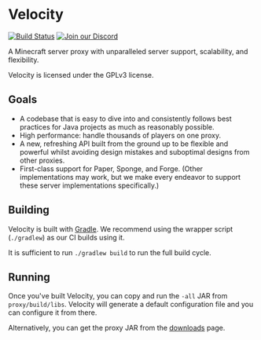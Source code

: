 # Velocity

[![Build Status](https://img.shields.io/jenkins/s/https/ci.velocitypowered.com/job/velocity.svg)](https://ci.velocitypowered.com/job/velocity-3.0.0/)
[![Join our Discord](https://img.shields.io/discord/289587909051416579.svg?logo=discord&label=)](https://discord.gg/papermc)
 
A Minecraft server proxy with unparalleled server support, scalability,
and flexibility.

Velocity is licensed under the GPLv3 license.

## Goals

* A codebase that is easy to dive into and consistently follows best practices
  for Java projects as much as reasonably possible.
* High performance: handle thousands of players on one proxy.
* A new, refreshing API built from the ground up to be flexible and powerful
  whilst avoiding design mistakes and suboptimal designs from other proxies.
* First-class support for Paper, Sponge, and Forge. (Other implementations
  may work, but we make every endeavor to support these server implementations
  specifically.)
  
## Building

Velocity is built with [Gradle](https://gradle.org). We recommend using the
wrapper script (`./gradlew`) as our CI builds using it.

It is sufficient to run `./gradlew build` to run the full build cycle.

## Running

Once you've built Velocity, you can copy and run the `-all` JAR from
`proxy/build/libs`. Velocity will generate a default configuration file
and you can configure it from there.

Alternatively, you can get the proxy JAR from the [downloads](https://papermc.io/downloads#Velocity)
page.
